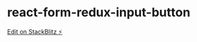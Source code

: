# react-form-redux-input-button

[Edit on StackBlitz ⚡️](https://stackblitz.com/edit/react-form-redux-input-button)